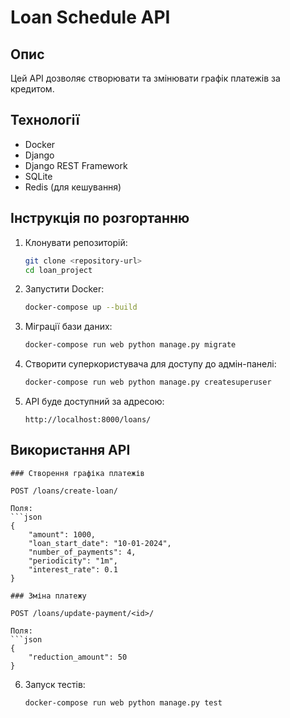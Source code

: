 # Loan Schedule API

## Опис

Цей API дозволяє створювати та змінювати графік платежів за кредитом.

## Технології

- Docker
- Django
- Django REST Framework
- SQLite
- Redis (для кешування)

## Інструкція по розгортанню

1. Клонувати репозиторій:
    ```bash
    git clone <repository-url>
    cd loan_project
    ```

2. Запустити Docker:
    ```bash
    docker-compose up --build
    ```

3. Міграції бази даних:
    ```bash
    docker-compose run web python manage.py migrate
    ```

4. Створити суперкористувача для доступу до адмін-панелі:
    ```bash
    docker-compose run web python manage.py createsuperuser
    ```

5. API буде доступний за адресою:
    ```
    http://localhost:8000/loans/
    ```

## Використання API

    ### Створення графіка платежів

    POST /loans/create-loan/

    Поля:
    ```json
    {
        "amount": 1000,
        "loan_start_date": "10-01-2024",
        "number_of_payments": 4,
        "periodicity": "1m",
        "interest_rate": 0.1
    }

    ### Зміна платежу

    POST /loans/update-payment/<id>/

    Поля:
    ```json
    {
        "reduction_amount": 50
    }

6. Запуск тестів:

    ```bash
    docker-compose run web python manage.py test
    ```